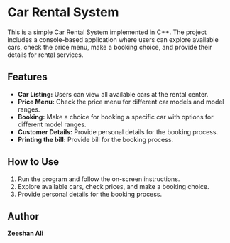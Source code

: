 # Car Rental System

This is a simple Car Rental System implemented in C++. The project includes a console-based application where users can explore available cars, check the price menu, make a booking choice, and provide their details for rental services.

## Features

- **Car Listing:** Users can view all available cars at the rental center.
- **Price Menu:** Check the price menu for different car models and model ranges.
- **Booking:** Make a choice for booking a specific car with options for different model ranges.
- **Customer Details:** Provide personal details for the booking process.
- **Printing the bill:** Provide bill for the booking process.
## How to Use

1. Run the program and follow the on-screen instructions.
2. Explore available cars, check prices, and make a booking choice.
3. Provide personal details for the booking process.

## Author
 **Zeeshan Ali**
